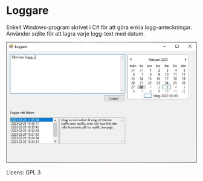 # Loggare

Enkelt Windows-program skrivet i C# för att göra enkla logg-anteckningar. Använder sqlite för att lagra varje logg-text med datum.


![Skärmbild](/images/screenshot.JPG?raw=true "Skärmbild av Loggare")


Licens: GPL 3

